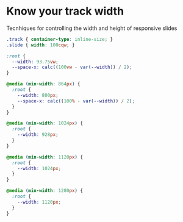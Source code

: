 
Know your track width
================================================================================

Tecnhiques for controlling the width and height of responsive slides

```css
.track { container-type: inline-size; }
.slide { width: 100cqw; }
```

```css
:root {
  --width: 93.75vw;
  --space-x: calc((100vw - var(--width)) / 2);
}

@media (min-width: 864px) {
  :root {
    --width: 800px;
    --space-x: calc((100% - var(--width)) / 2);
  }
}

@media (min-width: 1024px) {
  :root {
    --width: 928px;
  }
}

@media (min-width: 1120px) {
  :root {
    --width: 1024px;
  }
}

@media (min-width: 1280px) {
  :root {
    --width: 1120px;
  }
}
